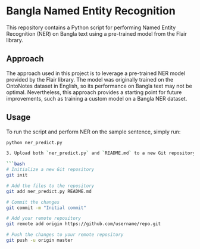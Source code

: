 # Bangla Named Entity Recognition

This repository contains a Python script for performing Named Entity Recognition (NER) on Bangla text using a pre-trained model from the Flair library.

## Approach

The approach used in this project is to leverage a pre-trained NER model provided by the Flair library. The model was originally trained on the OntoNotes dataset in English, so its performance on Bangla text may not be optimal. Nevertheless, this approach provides a starting point for future improvements, such as training a custom model on a Bangla NER dataset.

## Usage

To run the script and perform NER on the sample sentence, simply run:

```bash
python ner_predict.py

3. Upload both `ner_predict.py` and `README.md` to a new Git repository:

```bash
# Initialize a new Git repository
git init

# Add the files to the repository
git add ner_predict.py README.md

# Commit the changes
git commit -m "Initial commit"

# Add your remote repository
git remote add origin https://github.com/username/repo.git

# Push the changes to your remote repository
git push -u origin master
